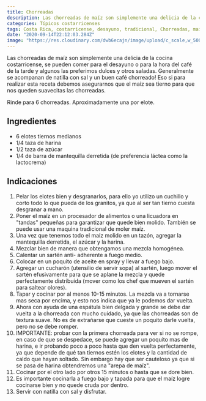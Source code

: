 ```yaml
---
title: Chorreadas
description: Las chorreadas de maíz son simplemente una delicia de la cocina costarricense, se pueden comer para el desayuno o para la hora del café de la tarde!
categories: Típicos costarricenses
tags: Costa Rica, costarricense, desayuno, tradicional, Chorreadas, maíz
date: "2020-09-14T22:12:03.284Z"
image: "https://res.cloudinary.com/dwb6ecajn/image/upload/c_scale,w_500/v1600064759/cocinaQ/Chorreadas/Chorreada2-main_wqpzoo.jpg"
---
```

Las chorreadas de maíz son simplemente una delicia de la cocina costarricense, se pueden comer para el desayuno o para la hora del café de la tarde y algunos las preferimos dulces y otros saladas. Generalmente se acompanan de natilla con sal y un buen café chorreado! Eso si para realizar esta receta debemos asegurarnos que el maíz sea tierno para que nos queden suavecitas las chorreadas.

Rinde para 6 chorreadas. Aproximadamente una por elote.

## Ingredientes

- 6 elotes tiernos medianos
- 1/4 taza de harina
- 1/2 taza de azúcar
- 1/4 de barra de mantequilla derretida (de preferencia láctea como la lactocrema)

## Indicaciones

1. Pelar los elotes bien y desgranarlos, para ello yo utilizo un cuchillo y corto todo lo que pueda de los granitos, ya que al ser tan tierno cuesta desgranar a mano.
2. Poner el maíz en un procesador de alimentos o una licuadora en "tandas" pequeñas para garantizar que quede bien molido. También se puede usar una maquina tradicional de moler maíz.
3. Una vez que tenemos todo el maíz molido en un tazón,  agregar la mantequilla derretida, el azúcar y la harina.
4. Mezclar bien de manera que obtengamos una mezcla homogénea.
5. Calentar un sartén anti- adherente a fuego medio.
6. Colocar en  un poquito de aceite en spray y llevar a fuego bajo.
7. Agregar un cucharón (utensilio de servir sopa) al sartén, luego mover el sartén efusivamente para que se aplane la mezcla y quede perfectamente distribuida (mover como los chef que mueven el sartén para saltear olores).
8. Tapar y cocinar por al menos 10-15 minutos. La mezcla va a tornarse mas seca por encima, y esto nos indica que ya le podemos dar vuelta.
9. Ahora con ayuda de una espátula bien delgada y grande se debe dar vuelta a la chorreada con mucho cuidado, ya que las chorreadas son de textura suave. No es de extrañarse que cueste un poquito darle vuelta, pero no se debe romper.
10. IMPORTANTE: probar con la primera chorreada para ver si no se rompe, en caso de que se despedace, se puede agregar un poquito mas de harina, e ir probando poco a poco hasta que den vuelta perfectamente, ya que depende de qué tan tiernos estén los elotes y la cantidad de caldo que hayan soltado. Sin embargo hay que ser cauteloso ya que si se pasa de harina obtendremos una "arepa de maíz".
11. Cocinar por el otro lado por otros 15 minutos o  hasta que se dore bien.
12. Es importante cocinarla a fuego bajo y tapada para que el maíz logre cocinarse bien y no quede cruda por dentro.
13. Servir con natilla con sal y disfrutar.

